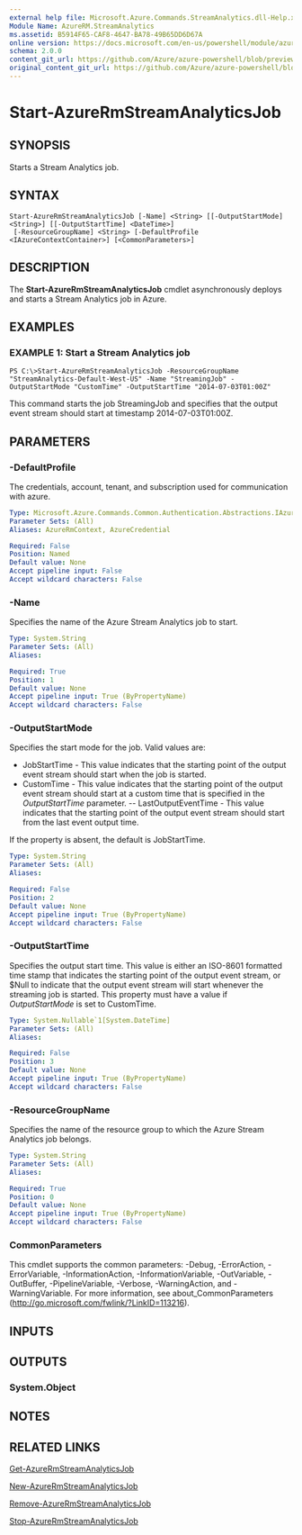 ```yaml
---
external help file: Microsoft.Azure.Commands.StreamAnalytics.dll-Help.xml
Module Name: AzureRM.StreamAnalytics
ms.assetid: B5914F65-CAF8-4647-BA78-49B65DD6D67A
online version: https://docs.microsoft.com/en-us/powershell/module/azurerm.streamanalytics/start-azurermstreamanalyticsjob
schema: 2.0.0
content_git_url: https://github.com/Azure/azure-powershell/blob/preview/src/ResourceManager/StreamAnalytics/Commands.StreamAnalytics/help/Start-AzureRmStreamAnalyticsJob.md
original_content_git_url: https://github.com/Azure/azure-powershell/blob/preview/src/ResourceManager/StreamAnalytics/Commands.StreamAnalytics/help/Start-AzureRmStreamAnalyticsJob.md
---
```


# Start-AzureRmStreamAnalyticsJob

## SYNOPSIS
Starts a Stream Analytics job.

## SYNTAX

```
Start-AzureRmStreamAnalyticsJob [-Name] <String> [[-OutputStartMode] <String>] [[-OutputStartTime] <DateTime>]
 [-ResourceGroupName] <String> [-DefaultProfile <IAzureContextContainer>] [<CommonParameters>]
```

## DESCRIPTION
The **Start-AzureRmStreamAnalyticsJob** cmdlet asynchronously deploys and starts a Stream Analytics job in Azure.

## EXAMPLES

### EXAMPLE 1: Start a Stream Analytics job
```
PS C:\>Start-AzureRmStreamAnalyticsJob -ResourceGroupName "StreamAnalytics-Default-West-US" -Name "StreamingJob" -OutputStartMode "CustomTime" -OutputStartTime "2014-07-03T01:00Z"
```

This command starts the job StreamingJob and specifies that the output event stream should start at timestamp 2014-07-03T01:00Z.

## PARAMETERS

### -DefaultProfile
The credentials, account, tenant, and subscription used for communication with azure.

```yaml
Type: Microsoft.Azure.Commands.Common.Authentication.Abstractions.IAzureContextContainer
Parameter Sets: (All)
Aliases: AzureRmContext, AzureCredential

Required: False
Position: Named
Default value: None
Accept pipeline input: False
Accept wildcard characters: False
```

### -Name
Specifies the name of the Azure Stream Analytics job to start.

```yaml
Type: System.String
Parameter Sets: (All)
Aliases:

Required: True
Position: 1
Default value: None
Accept pipeline input: True (ByPropertyName)
Accept wildcard characters: False
```

### -OutputStartMode
Specifies the start mode for the job.
Valid values are: 

- JobStartTime - This value indicates that the starting point of the output event stream should start when the job is started.
- CustomTime - This value indicates that the starting point of the output event stream should start at a custom time that is specified in the *OutputStartTime* parameter. 
 -- LastOutputEventTime - This value indicates that the starting point of the output event stream should start from the last event output time.

If the property is absent, the default is JobStartTime.

```yaml
Type: System.String
Parameter Sets: (All)
Aliases:

Required: False
Position: 2
Default value: None
Accept pipeline input: True (ByPropertyName)
Accept wildcard characters: False
```

### -OutputStartTime
Specifies the output start time.
This value is either an ISO-8601 formatted time stamp that indicates the starting point of the output event stream, or $Null to indicate that the output event stream will start whenever the streaming job is started.
This property must have a value if *OutputStartMode* is set to CustomTime.

```yaml
Type: System.Nullable`1[System.DateTime]
Parameter Sets: (All)
Aliases:

Required: False
Position: 3
Default value: None
Accept pipeline input: True (ByPropertyName)
Accept wildcard characters: False
```

### -ResourceGroupName
Specifies the name of the resource group to which the Azure Stream Analytics job belongs.

```yaml
Type: System.String
Parameter Sets: (All)
Aliases:

Required: True
Position: 0
Default value: None
Accept pipeline input: True (ByPropertyName)
Accept wildcard characters: False
```

### CommonParameters
This cmdlet supports the common parameters: -Debug, -ErrorAction, -ErrorVariable, -InformationAction, -InformationVariable, -OutVariable, -OutBuffer, -PipelineVariable, -Verbose, -WarningAction, and -WarningVariable. For more information, see about_CommonParameters (http://go.microsoft.com/fwlink/?LinkID=113216).

## INPUTS

## OUTPUTS

### System.Object

## NOTES

## RELATED LINKS

[Get-AzureRmStreamAnalyticsJob](./Get-AzureRmStreamAnalyticsJob.md)

[New-AzureRmStreamAnalyticsJob](./New-AzureRmStreamAnalyticsJob.md)

[Remove-AzureRmStreamAnalyticsJob](./Remove-AzureRmStreamAnalyticsJob.md)

[Stop-AzureRmStreamAnalyticsJob](./Stop-AzureRmStreamAnalyticsJob.md)


